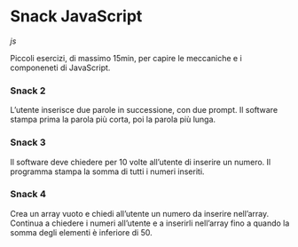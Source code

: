 # Snack JavaScript

_js_

Piccoli esercizi, di massimo 15min, per capire le meccaniche e i componeneti di JavaScript.

### Snack 2

L’utente inserisce due parole in successione, con due prompt.
Il software stampa prima la parola più corta, poi la parola più lunga.

### Snack 3

Il software deve chiedere per 10 volte all’utente di inserire un numero.
Il programma stampa la somma di tutti i numeri inseriti.

### Snack 4

Crea un array vuoto e chiedi all’utente un numero da inserire nell’array.
Continua a chiedere i numeri all’utente e a inserirli nell’array fino a quando la somma degli elementi è inferiore di 50.
